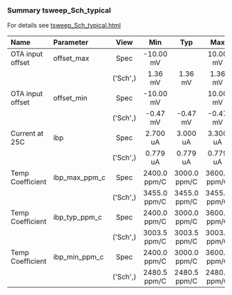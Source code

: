 ### Summary tsweep_Sch_typical

For details see <a href='tsweep_Sch_typical.html'>tsweep_Sch_typical.html</a>

|**Name**|**Parameter**|**View**|**Min** | **Typ** | **Max**|
|:---|:---|:---:|:---:|:---:|:---:|
|OTA input offset|offset\_max | Spec | -10.00 mV |  | 10.00 mV |
| | | ('Sch',)|1.36 mV | 1.36 mV | 1.36 mV |
|OTA input offset|offset\_min | Spec | -10.00 mV |  | 10.00 mV |
| | | ('Sch',)|-0.47 mV | -0.47 mV | -0.47 mV |
|Current at 25C|ibp | Spec | 2.700 uA | 3.000 uA | 3.300 uA |
| | | ('Sch',)|0.779 uA | 0.779 uA | 0.779 uA |
|Temp Coefficient|ibp\_max\_ppm\_c | Spec | 2400.0 ppm/C | 3000.0 ppm/C | 3600.0 ppm/C |
| | | ('Sch',)|3455.0 ppm/C | 3455.0 ppm/C | 3455.0 ppm/C |
|Temp Coefficient|ibp\_typ\_ppm\_c | Spec | 2400.0 ppm/C | 3000.0 ppm/C | 3600.0 ppm/C |
| | | ('Sch',)|3003.5 ppm/C | 3003.5 ppm/C | 3003.5 ppm/C |
|Temp Coefficient|ibp\_min\_ppm\_c | Spec | 2400.0 ppm/C | 3000.0 ppm/C | 3600.0 ppm/C |
| | | ('Sch',)|2480.5 ppm/C | 2480.5 ppm/C | 2480.5 ppm/C |
